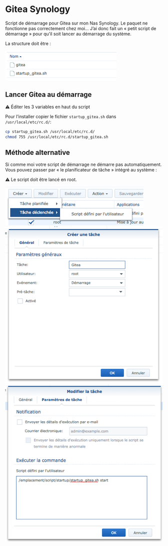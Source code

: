 # Gitea Synology

Script de démarrage pour Gitea sur mon Nas Synology. Le paquet ne fonctionne pas correctement chez moi… J’ai donc fait un « petit script de démarrage » pour qu’il soit lancer au démarrage du système.

La structure doit être :

![structure](./images/structure.png)


## Lancer Gitea au démarrage

⚠️ Éditer les 3 variables en haut du script

Pour l’installer copier le fichier ```startup_gitea.sh``` dans ```/usr/local/etc/rc.d/```:

```sh
cp startup_gitea.sh /usr/local/etc/rc.d/
chmod 755 /usr/local/etc/rc.d/startup_gitea.sh
```

## Méthode alternative

Si comme moi votre script de démarrage ne démarre pas automatiquement. Vous pouvez passer par « le planificateur de tâche » intégré au système :

⚠️ Le script doit être lancé en root.

![creation](./images/creation.png)
![creation2](./images/creation2.png)
![creation3](./images/creation3.png)
